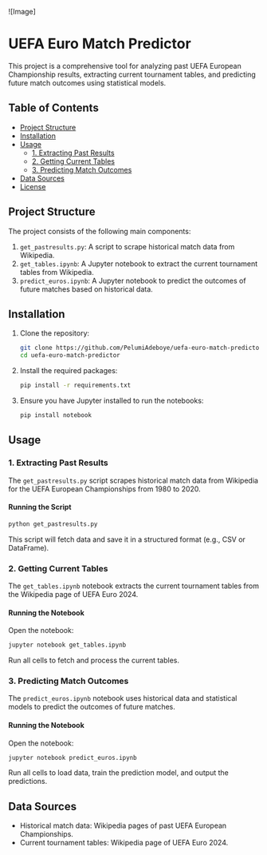 ![Image]

# UEFA Euro Match Predictor

This project is a comprehensive tool for analyzing past UEFA European Championship results, extracting current tournament tables, and predicting future match outcomes using statistical models.

## Table of Contents
- [Project Structure](#project-structure)
- [Installation](#installation)
- [Usage](#usage)
  - [1. Extracting Past Results](#1-extracting-past-results)
  - [2. Getting Current Tables](#2-getting-current-tables)
  - [3. Predicting Match Outcomes](#3-predicting-match-outcomes)
- [Data Sources](#data-sources)
- [License](#license)

## Project Structure

The project consists of the following main components:

1. `get_pastresults.py`: A script to scrape historical match data from Wikipedia.
2. `get_tables.ipynb`: A Jupyter notebook to extract the current tournament tables from Wikipedia.
3. `predict_euros.ipynb`: A Jupyter notebook to predict the outcomes of future matches based on historical data.

## Installation

1. Clone the repository:
    ```bash
    git clone https://github.com/PelumiAdeboye/uefa-euro-match-predictor.git
    cd uefa-euro-match-predictor
    ```

2. Install the required packages:
    ```bash
    pip install -r requirements.txt
    ```

3. Ensure you have Jupyter installed to run the notebooks:
    ```bash
    pip install notebook
    ```

## Usage

### 1. Extracting Past Results

The `get_pastresults.py` script scrapes historical match data from Wikipedia for the UEFA European Championships from 1980 to 2020.

#### Running the Script

```bash
python get_pastresults.py
```

This script will fetch data and save it in a structured format (e.g., CSV or DataFrame).

### 2. Getting Current Tables

The `get_tables.ipynb` notebook extracts the current tournament tables from the Wikipedia page of UEFA Euro 2024.

#### Running the Notebook
Open the notebook:
```bash
jupyter notebook get_tables.ipynb
```

Run all cells to fetch and process the current tables.

### 3. Predicting Match Outcomes

The `predict_euros.ipynb` notebook uses historical data and statistical models to predict the outcomes of future matches.

#### Running the Notebook
Open the notebook:
```bash
jupyter notebook predict_euros.ipynb
```
Run all cells to load data, train the prediction model, and output the predictions.

## Data Sources

- Historical match data: Wikipedia pages of past UEFA European Championships.
- Current tournament tables: Wikipedia page of UEFA Euro 2024.
